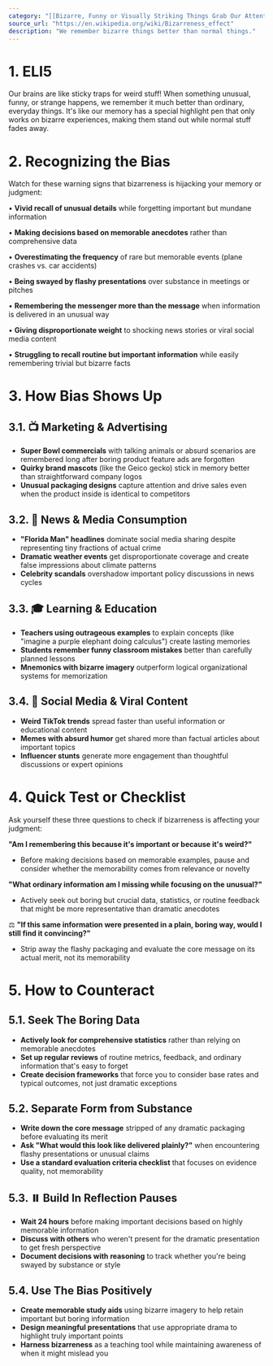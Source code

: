 ```yaml
---
category: "[[Bizarre, Funny or Visually Striking Things Grab Our Attention]]"
source_url: "https://en.wikipedia.org/wiki/Bizarreness_effect"
description: "We remember bizarre things better than normal things."
---
```


# 1. ELI5

Our brains are like sticky traps for weird stuff! When something unusual, funny, or strange happens, we remember it much better than ordinary, everyday things. It's like our memory has a special highlight pen that only works on bizarre experiences, making them stand out while normal stuff fades away.

# 2. Recognizing the Bias

Watch for these warning signs that bizarreness is hijacking your memory or judgment:

• **Vivid recall of unusual details** while forgetting important but mundane information

• **Making decisions based on memorable anecdotes** rather than comprehensive data

• **Overestimating the frequency** of rare but memorable events (plane crashes vs. car accidents)

• **Being swayed by flashy presentations** over substance in meetings or pitches

• **Remembering the messenger more than the message** when information is delivered in an unusual way

• **Giving disproportionate weight** to shocking news stories or viral social media content

• **Struggling to recall routine but important information** while easily remembering trivial but bizarre facts

# 3. How Bias Shows Up

## 3.1. 📺 Marketing & Advertising

- **Super Bowl commercials** with talking animals or absurd scenarios are remembered long after boring product feature ads are forgotten
- **Quirky brand mascots** (like the Geico gecko) stick in memory better than straightforward company logos
- **Unusual packaging designs** capture attention and drive sales even when the product inside is identical to competitors

## 3.2. 📰 News & Media Consumption

- **"Florida Man" headlines** dominate social media sharing despite representing tiny fractions of actual crime
- **Dramatic weather events** get disproportionate coverage and create false impressions about climate patterns
- **Celebrity scandals** overshadow important policy discussions in news cycles

## 3.3. 🎓 Learning & Education

- **Teachers using outrageous examples** to explain concepts (like "imagine a purple elephant doing calculus") create lasting memories
- **Students remember funny classroom mistakes** better than carefully planned lessons
- **Mnemonics with bizarre imagery** outperform logical organizational systems for memorization

## 3.4. 📱 Social Media & Viral Content

- **Weird TikTok trends** spread faster than useful information or educational content
- **Memes with absurd humor** get shared more than factual articles about important topics
- **Influencer stunts** generate more engagement than thoughtful discussions or expert opinions

# 4. Quick Test or Checklist

Ask yourself these three questions to check if bizarreness is affecting your judgment:

 **"Am I remembering this because it's important or because it's weird?"**
- Before making decisions based on memorable examples, pause and consider whether the memorability comes from relevance or novelty

**"What ordinary information am I missing while focusing on the unusual?"**
- Actively seek out boring but crucial data, statistics, or routine feedback that might be more representative than dramatic anecdotes

⚖️ **"If this same information were presented in a plain, boring way, would I still find it convincing?"**

- Strip away the flashy packaging and evaluate the core message on its actual merit, not its memorability

# 5. How to Counteract

## 5.1. **Seek The Boring Data**

- **Actively look for comprehensive statistics** rather than relying on memorable anecdotes
- **Set up regular reviews** of routine metrics, feedback, and ordinary information that's easy to forget
- **Create decision frameworks** that force you to consider base rates and typical outcomes, not just dramatic exceptions

## 5.2. **Separate Form from Substance**

- **Write down the core message** stripped of any dramatic packaging before evaluating its merit
- **Ask "What would this look like delivered plainly?"** when encountering flashy presentations or unusual claims
- **Use a standard evaluation criteria checklist** that focuses on evidence quality, not memorability

## 5.3. ⏸️ **Build In Reflection Pauses**

- **Wait 24 hours** before making important decisions based on highly memorable information
- **Discuss with others** who weren't present for the dramatic presentation to get fresh perspective
- **Document decisions with reasoning** to track whether you're being swayed by substance or style

## 5.4. **Use The Bias Positively**

- **Create memorable study aids** using bizarre imagery to help retain important but boring information
- **Design meaningful presentations** that use appropriate drama to highlight truly important points
- **Harness bizarreness** as a teaching tool while maintaining awareness of when it might mislead you

